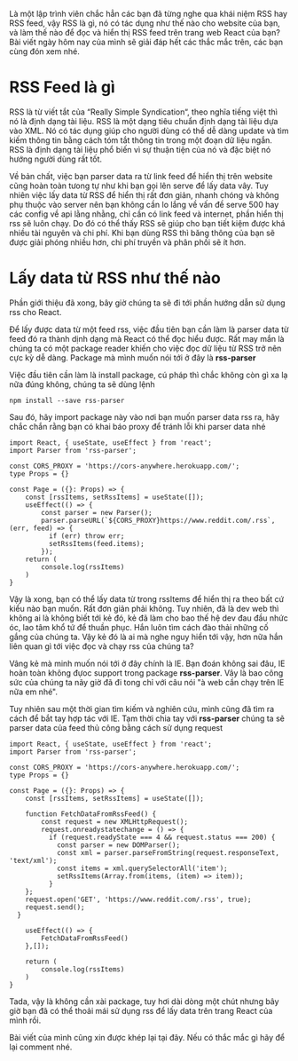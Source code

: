 Là một lập trình viên chắc hẳn các bạn đã từng nghe qua khái niệm RSS hay RSS feed, vậy RSS là gì, nó có tác dụng như thế nào cho website của bạn, và làm thế nào để đọc và hiển thị RSS feed trên trang web React của bạn? Bài viết ngày hôm nay của mình sẽ giải đáp hết các thắc mắc trên, các bạn cùng đón xem nhé.

# RSS Feed là gì

RSS là từ viết tắt của “Really Simple Syndication“, theo nghĩa tiếng việt thì nó là định dạng tài liệu. RSS là một dạng tiêu chuẩn định dạng tài liệu dựa vào XML. Nó có tác dụng giúp cho người dùng có thể dễ dàng update và tìm kiếm thông tin bằng cách tóm tắt thông tin trong một đoạn dữ liệu ngắn. RSS là định dạng tài liệu phổ biến vì sự thuận tiện của nó và đặc biệt nó hướng người dùng rất tốt.

Về bản chất, việc bạn parser data ra từ link feed để hiển thị trên website cũng hoàn toàn tưong tự như khi bạn gọi lên serve để lấy data vây. Tuy nhiên việc lấy data từ RSS để hiển thị rất đơn giản, nhanh chóng và không phụ thuộc vào server nên bạn không cần lo lắng về vấn đề serve 500 hay các config về api lằng nhằng, chỉ cần có link feed và internet, phần hiển thị rss sẽ luôn chạy. Do đó có thể thấy RSS sẽ giúp cho bạn tiết kiệm được khá nhiều tài nguyên và chi phí. Khi bạn dùng RSS thì băng thông của bạn sẽ được giải phóng nhiều hơn, chi phí truyền và phân phối sẽ ít hơn.

# Lấy data từ RSS như thế nào

Phần giới thiệu đã xong, bây giờ chúng ta sẽ đi tới phần hướng dẫn sử dụng rss cho React.

Để lấy được data từ một feed rss, việc đầu tiên bạn cần làm là parser data từ feed đó ra thành dịnh dạng mà React có thể đọc hiểu được. Rất may mắn là chúng ta có một package reader khiến cho việc đọc dữ liệu từ RSS trở nên cực kỳ dễ dàng. Package mà mình muốn nói tới ở đây là **rss-parser**

Việc đầu tiên cần làm là install package, cú pháp thì chắc không còn gì xa lạ nữa đúng không, chúng ta sẽ dùng lệnh 
```
npm install --save rss-parser
```

Sau đó, hãy import package này vào nơi bạn muốn parser data rss ra, hãy chắc chắn rằng bạn có khai báo proxy để tránh lỗi khi parser data nhé

```
import React, { useState, useEffect } from 'react';
import Parser from 'rss-parser';

const CORS_PROXY = 'https://cors-anywhere.herokuapp.com/';
type Props = {}

const Page = ({}: Props) => {
    const [rssItems, setRssItems] = useState([]);
    useEffect(() => {
        const parser = new Parser();
        parser.parseURL(`${CORS_PROXY}https://www.reddit.com/.rss`, (err, feed) => {
          if (err) throw err;
          setRssItems(feed.items);
        });
    return (
        console.log(rssItems)
    )
}
```
Vậy là xong, bạn có thể lấy data từ trong rssItems để hiển thị ra theo bất cứ kiểu nào bạn muốn. Rất đơn giản phải không. Tuy nhiên, đã là dev web thì không ai là không biết tới kẻ đó, kẻ đã làm cho bao thế hệ dev đau đầu nhức óc, lao tâm khổ tứ để thuần phục. Hắn luôn tìm cách đào thải những cố gắng của chúng ta. Vậy kẻ đó là ai mà nghe nguy hiển tới vậy, hơn nữa hắn liên quan gì tới việc đọc và chạy rss của chúng ta?

Vâng kẻ mà minh muốn nói tới ở đây chính là IE. Bạn đoán không sai đâu, IE hoàn toàn không đựoc support trong package **rss-parser**. Vây là bao công sức của chúng ta nãy giờ đã đi tong chỉ với câu nói "à web cần chạy trên IE nữa em nhé".

Tuy nhiên sau một thời gian tìm kiếm và nghiên cứu, mình cũng đã tìm ra cách để bắt tay hợp tác với IE. Tạm thời chia tay với **rss-parser** chúng ta sẽ parser data của feed thủ công bằng 
cách sử dụng request
```
import React, { useState, useEffect } from 'react';
import Parser from 'rss-parser';

const CORS_PROXY = 'https://cors-anywhere.herokuapp.com/';
type Props = {}

const Page = ({}: Props) => {
    const [rssItems, setRssItems] = useState([]);
    
    function FetchDataFromRssFeed() {
        const request = new XMLHttpRequest();
        request.onreadystatechange = () => {
          if (request.readyState === 4 && request.status === 200) {
            const parser = new DOMParser();
            const xml = parser.parseFromString(request.responseText, 'text/xml');
            const items = xml.querySelectorAll('item');
            setRssItems(Array.from(items, (item) => item));
          }
    };
    request.open('GET', 'https://www.reddit.com/.rss', true);
    request.send();
  }
    
    useEffect(() => {
        FetchDataFromRssFeed()
    },[]);
    
    return (
        console.log(rssItems)
    )
}
```
Tada, vậy là không cần xài package, tuy hơi dài dòng một chút nhưng bây giờ bạn đã có thể thoải mái sử dụng rss để lấy data trên trang React của mình rồi.

Bài viết của mình cũng xin được khép lại tại đây. Nếu có thắc mắc gì hãy để lại comment nhé.